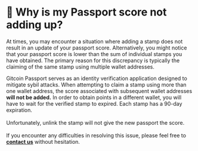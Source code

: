 # 🤔 Why is my Passport score not adding up?

At times, you may encounter a situation where adding a stamp does not result in an update of your passport score. Alternatively, you might notice that your passport score is lower than the sum of individual stamps you have obtained. The primary reason for this discrepancy is typically the claiming of the same stamp using multiple wallet addresses.

Gitcoin Passport serves as an identity verification application designed to mitigate sybil attacks. When attempting to claim a stamp using more than one wallet address, the score associated with subsequent wallet addresses **will not be added.** In order to obtain points in a different wallet, you will have to wait for the verified stamp to expired. Each stamp has a 90-day expiration. \
\
Unfortunately, unlink the stamp will not give the new passport the score. \
\
If you encounter any difficulties in resolving this issue, please feel free to [**contact us**](https://support.gitcoin.co/gitcoin-knowledge-base/about-gitcoin/contact-us) without hesitation.

